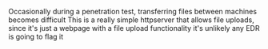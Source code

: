 Occasionally during a penetration test, transferring files between machines becomes difficult
This is a really simple httpserver that allows file uploads, since it's just a webpage with a file upload functionality it's unlikely any EDR is going to flag it
